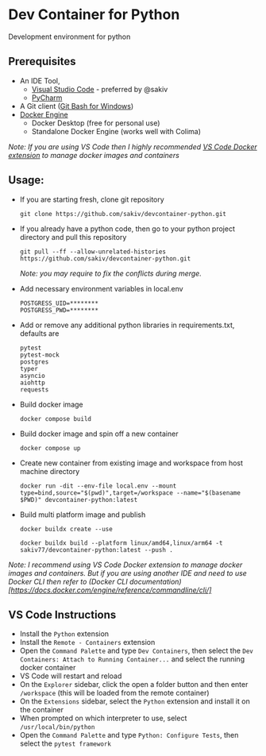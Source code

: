# Dev Container for Python
Development environment for python

## Prerequisites
- An IDE Tool,  
    - [Visual Studio Code](https://code.visualstudio.com/download) - preferred by @sakiv
    - [PyCharm](https://www.jetbrains.com/pycharm/download)
- A Git client ([Git Bash for Windows](https://git-scm.com/downloads))
- [Docker Engine](https://docs.docker.com/engine/install/)
    - Docker Desktop (free for personal use) 
    - Standalone Docker Engine (works well with Colima)

*Note: If you are using VS Code then I highly recommended [VS Code Docker extension](https://marketplace.visualstudio.com/items?itemName=ms-azuretools.vscode-docker) to manage docker images and containers*

## Usage:

- If you are starting fresh, clone git repository
    ```
    git clone https://github.com/sakiv/devcontainer-python.git
    ```

- If you already have a python code, then go to your python project directory and pull this repository
    ```
    git pull --ff --allow-unrelated-histories https://github.com/sakiv/devcontainer-python.git
    ```
    *Note: you may require to fix the conflicts during merge.*

- Add necessary environment variables in local.env
    ```
    POSTGRESS_UID=********
    POSTGRESS_PWD=********
    ```

- Add or remove any additional python libraries in requirements.txt, defaults are
    ```
    pytest
    pytest-mock
    postgres
    typer
    asyncio
    aiohttp
    requests
    ```

- Build docker image
    ```
    docker compose build
    ```

- Build docker image and spin off a new container
    ```
    docker compose up
    ```

- Create new container from existing image and workspace from host machine directory
    ```
    docker run -dit --env-file local.env --mount type=bind,source="$(pwd)",target=/workspace --name="$(basename $PWD)" devcontainer-python:latest
    ```

- Build multi platform image and publish
    ```
    docker buildx create --use

    docker buildx build --platform linux/amd64,linux/arm64 -t sakiv77/devcontainer-python:latest --push .
    ```

*Note: I recommend using VS Code Docker extension to manage docker images and containers. But if you are using another IDE and need to use Docker CLI then refer to (Docker CLI documentation)[https://docs.docker.com/engine/reference/commandline/cli/]*

## VS Code Instructions

- Install the `Python` extension
- Install the `Remote - Containers` extension
- Open the `Command Palette` and type `Dev Containers`, then select the `Dev Containers: Attach to Running Container...` and select the running docker container
- VS Code will restart and reload
- On the `Explorer` sidebar, click the open a folder button and then enter `/workspace` (this will be loaded from the remote container)
- On the `Extensions` sidebar, select the `Python` extension and install it on the container
- When prompted on which interpreter to use, select `/usr/local/bin/python`
- Open the `Command Palette` and type `Python: Configure Tests`, then select the `pytest framework`



